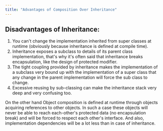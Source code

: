 ```yaml
---
title: "Advantages of Composition Over Inheritance"
---
```


## Disadvantages of Inheritance:
1. You can't change the implementation inherited from super classes at runtime (obviously because inheritance is defined at compile time).
2. Inheritance exposes a subclass to details of its parent class implementation, that's why it's often said that inheritance breaks encapsulation, like the design of protected modifier.
3. The tight coupling provided by inheritance makes the implementation of a subclass very bound up with the implementation of a super class that any change in the parent implementation will force the sub class to change.
4. Excessive reusing by sub-classing can make the inheritance stack very deep and very confusing too.

On the other hand Object composition is defined at runtime through objects acquiring references to other objects. In such a case these objects will never be able to reach each-other's protected data (no encapsulation break) and will be forced to respect each other's interface. And also, implementation dependencies will be a lot less than in case of inheritance.